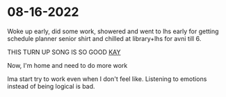 # 08-16-2022

Woke up early, did some work, showered and went to lhs early for getting schedule planner senior shirt and chilled at library+lhs for avni till 6. 

THIS TURN UP SONG IS SO GOOD [KAY](https://open.spotify.com/track/5ZSl6gDoV6bPPxzmLeneV9?si=09f0dcc2e82e49ce)

Now, I'm home and need to do more work

Ima start try to work even when I don't feel like. Listening to emotions instead of being logical is bad. 
